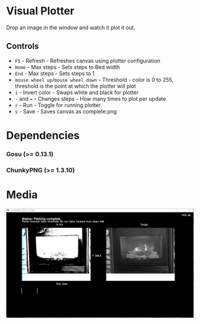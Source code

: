 # Visual Plotter
Drop an image in the window and watch it plot it out.

## Controls
* `F5` - Refresh - Refreshes canvas using plotter configuration
* `Home` - Max steps - Sets steps to Bed width
* `End` - Max steps - Sets steps to 1
* `mouse wheel up`/`mouse wheel down` - Threshold - color is 0 to 255, threshold is the point at which the plotter will plot
* `i` - Invert color - Swaps white and black for plotter
* `-` and `=` - Changes steps - How many times to plot per update
* `r` - Run - Toggle for running plotter
* `s` - Save - Saves canvas as complete.png

# Dependencies
### Gosu (>= 0.13.1)
### ChunkyPNG (>= 1.3.10)

# Media
![Screenshot](https://raw.githubusercontent.com/cyberarm/visual_plotter/master/media/screenshot.png)
